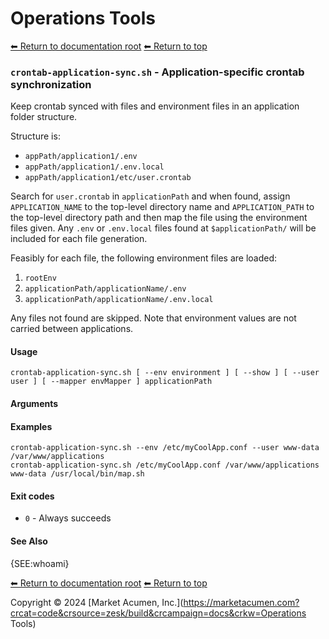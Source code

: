 # Operations Tools

[⬅ Return to documentation root](crontab)
[⬅ Return to top](../index.md)


### `crontab-application-sync.sh` - Application-specific crontab synchronization

Keep crontab synced with files and environment files in an application folder structure.

Structure is:

- `appPath/application1/.env`
- `appPath/application1/.env.local`
- `appPath/application1/etc/user.crontab`

Search for `user.crontab` in `applicationPath` and when found, assign `APPLICATION_NAME` to the top-level directory name
and `APPLICATION_PATH` to the top-level directory path and then map the file using the environment files given.
Any `.env` or `.env.local` files found at `$applicationPath/` will be included for each file generation.

Feasibly for each file, the following environment files are loaded:

1. `rootEnv`
2. `applicationPath/applicationName/.env`
3. `applicationPath/applicationName/.env.local`

Any files not found are skipped. Note that environment values are not carried between applications.

#### Usage

    crontab-application-sync.sh [ --env environment ] [ --show ] [ --user user ] [ --mapper envMapper ] applicationPath
    

#### Arguments



#### Examples

    crontab-application-sync.sh --env /etc/myCoolApp.conf --user www-data /var/www/applications
    crontab-application-sync.sh /etc/myCoolApp.conf /var/www/applications www-data /usr/local/bin/map.sh

#### Exit codes

- `0` - Always succeeds

#### See Also

{SEE:whoami}

[⬅ Return to documentation root](crontab)
[⬅ Return to top](../index.md)

Copyright &copy; 2024 [Market Acumen, Inc.](https://marketacumen.com?crcat=code&crsource=zesk/build&crcampaign=docs&crkw=Operations Tools)
